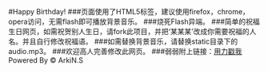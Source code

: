 #Happy Birthday!
###页面使用了HTML5标签，建议使用firefox，chrome，opera访问，无需flash即可播放背景音乐。
###烧死Flash异端。
###简单的祝福生日网页，如需祝贺别人生日，请fork此项目，并把‘某某某’改成你需要祝福的人名。并且自行修改祝福语。
###如需替换背景音乐，请替换static目录下的audio.mp3。
###欢迎高人完善修改此网页。
###弱弱附上链接：[用力戳我](http://happy-birthday.coding.io)
Powered By &copy; ArkiN.S
